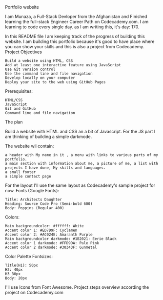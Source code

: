 Portfolio website

I am Munaza, a Full-Stack Devloper from the Afghanistan and Finished learning the full-stack Engineer Career Path on Codecademy.com. I am learning to code every single day. as I am writing this, it's day: 170.

In this README file I am keeping track of the progress of building this website. I am building this portfolio because it's good to have place where you can show your skills and this is also a project from Codecademy.
Project Objectives

    Build a website using HTML, CSS
    Add at least one interactive feature using JavaScript
    Use Git version control
    Use the command line and file navigation
    Develop locally on your computer
    Deploy your site to the web using GitHub Pages

Prerequisites:

    HTML/CSS
    JavaScript
    Git and GitHub
    Command line and file navigation

The plan

Build a website with HTML and CSS an a bit of Javascript. For the JS part I am thinking of building a simple darkmode.

The website wil contain:

    a header with My name in it , a menu with links to various parts of my portfolio.
    a main section with information about me, a picture of me, a list with projects I have done, My skills and languages.
    a small footer
    a simple contact page

For the layout I'll use the same layout as Codecademy's sample project for now.
Fonts (Google Fonts):

    Title: Architects Daughter
    Heading: Source Code Pro (Semi-bold 600)
    Body: Poppins (Regular 400)

Colors:

    Main backgroundcolor: #ffffff: White
    Accent color 1: #ED7D9F: Cyclamen
    Accent color 2: #AC024E: Amaranth Purple
    Main backgroundcolor darkmode: #1B2021: Eerie Black
    Accent color 1 darkmode: #FFD9DA: Pale Pink
    Accent color 2 darkmode: #30343F: Gunmetal

Color Palette
Fontsizes:

    Title(H1): 50px
    H2: 40px
    H3 30px
    Body: 20px

I'll use Icons from Font Awesome.
Project steps overview according the project on Codecademy.com
